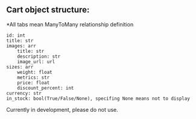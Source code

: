 ## Cart object structure:
*All tabs mean ManyToMany relationship definition

    id: int
    title: str
    images: arr
	    title: str
	    description: str
	    image_url: url
    sizes: arr
	    weight: float
	    metrics: str
	    price: float
	    discount_percent: int
    currency: str
    in_stock: bool(True/False/None), specifing None means not to display


Currently in development, please do not use.
